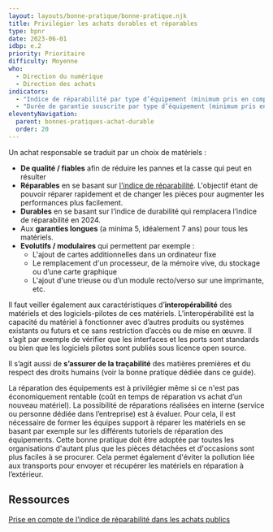 ```yaml
---
layout: layouts/bonne-pratique/bonne-pratique.njk
title: Privilégier les achats durables et réparables
type: bpnr
date: 2023-06-01
idbp: e.2
priority: Prioritaire
difficulty: Moyenne
who:
  - Direction du numérique
  - Direction des achats
indicators:
  - "Indice de réparabilité par type d’équipement (minimum pris en compte à l’achat)"
  - "Durée de garantie souscrite par type d’équipement (minimum pris en compte à l’achat)"
eleventyNavigation:
  parent: bonnes-pratiques-achat-durable
  order: 20
---
```


Un achat responsable se traduit par un choix de matériels :

* **De qualité / fiables** afin de réduire les pannes et la casse qui peut en résulter 
* **Réparables** en se basant sur [l'indice de réparabilité](https://www.ecologie.gouv.fr/indice-reparabilite). L'objectif étant de pouvoir réparer rapidement et de changer les pièces pour augmenter les performances plus facilement.
* **Durables** en se basant sur l’indice de durabilité qui remplacera l’indice de réparabilité en 2024.
* Aux **garanties longues** (a minima 5, idéalement 7 ans) pour tous les matériels.
* **Evolutifs / modulaires** qui permettent par exemple :  
  - L'ajout de cartes additionnelles dans un ordinateur fixe
  - Le remplacement d'un processeur, de la mémoire vive, du stockage ou d’une carte graphique
  - L'ajout d'une trieuse ou d’un module recto/verso sur une imprimante, etc.

Il faut veiller également aux caractéristiques d’**interopérabilité** des matériels et des logiciels-pilotes de ces matériels. L’interopérabilité est la capacité du matériel à fonctionner avec d’autres produits ou systèmes existants ou futurs et ce sans restriction d’accès ou de mise en œuvre. Il s’agit par exemple de vérifier que les interfaces et les ports sont standards ou bien que les logiciels pilotes sont publiés sous licence open source.

Il s’agit aussi de **s’assurer de la traçabilité** des matières premières et du respect des droits humains (voir la bonne pratique dédiée dans ce guide).

La réparation des équipements est à privilégier même si ce n'est pas économiquement rentable (coût en temps de réparation vs achat d’un nouveau matériel). La possibilité de réparations réalisées en interne (service ou personne dédiée dans l’entreprise) est à évaluer. Pour cela, il est nécessaire de former les équipes support à réparer les matériels en se basant par exemple sur les différents tutoriels de réparation des équipements. Cette bonne pratique doit être adoptée par toutes les organisations d'autant plus que les pièces détachées et d'occasions sont plus faciles à se procurer. Cela permet également d'éviter la pollution liée aux transports pour envoyer et récupérer les matériels en réparation à l’extérieur.

## Ressources

[Prise en compte de l’indice de réparabilité dans les achats publics](https://ecoresponsable.numerique.gouv.fr/posts/guide-prise-en-compte-indice-reparabilite-achats-publics/)
